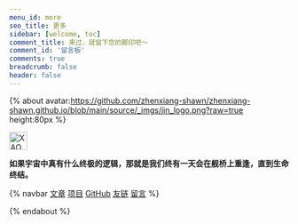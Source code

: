 ```yaml
---
menu_id: more
seo_title: 更多
sidebar: [welcome, toc]
comment_title: 来过，就留下您的脚印吧～
comment_id: '留言板'
comments: true
breadcrumb: false
header: false
---
```


{% about avatar:https://github.com/zhenxiang-shawn/zhenxiang-shawn.github.io/blob/main/source/_imgs/jin_logo.png?raw=true height:80px %}

<img height="32px" alt="XAOXUU" src="https://cdn.jsdelivr.net/gh/cdn-x/xaoxuu/logo/180x30@2x.png">

**如果宇宙中真有什么终极的逻辑，那就是我们终有一天会在舰桥上重逢，直到生命终结。**

<!-- Zhenxiang 目前主要从事于 iOS 开发行业，活跃于开源社区，代表作品有：[ProHUD](/wiki/prohud/)、[ValueX](/wiki/valuex/)、[Stellar](/wiki/stellar/) 等，更多的作品可以去项目主页查看，希望大家喜欢～ -->

{% navbar [文章](/) [项目](/wiki/) [GitHub](https://github.com/xaoxuu) [友链](/friends/) [留言](#comments) %}

{% endabout %}